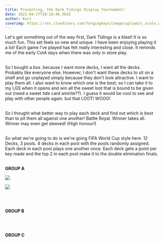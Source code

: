 ```yaml
---
title: Presenting, the Dark Tidings Display Tournament!
date: 2021-04-27T18:10:46.363Z
author: Kurt
coverimg: https://res.cloudinary.com/forgingkeys/image/upload/c_scale,w_444/v1619577107/Cover%20Images/20210427_202838_xgp8ig.jpg
---
```

Let's get something out of the way first, Dark Tidings is a blast! It is so much fun. This set feels so new and unique. I have been enjoying playing it a lot! Each game I've played has felt really interesting and close. It reminds me of the early CotA days when there was only in store play. </br></br>

So I bought a box. because I want more decks, I want all the decks. Probably like everyone else. However, I don't want these decks to sit on a shelf and go unplayed simply because they don't look attractive. I want to play them all. I also want to know which one is the best; so I can take it to my LGS when it opens and win all the sweet loot that is bound to be given out (need a sweet tide card amirite??). I guess it would be cool to see and play with other people again. but that LOOT! WOOO! </br></br>

So I thought what better way to play each deck and find out which is best than to pit them all against one another!  Battle Royal. Winner takes all. Winner may even get sleeved! (High honour!) </br></br>

So what we're going to do is we're going FIFA World Cup style here. 12 Decks, 3 pools. 4 decks in each pool with the pools randomly assigned. Each deck in each pool plays one another once. Each deck gets a point per key made and the top 2 in each pool make it to the double elimination finals. </br></br>

**GROUP A**

![](https://res.cloudinary.com/forgingkeys/image/upload/v1619579439/DT-Box-T/Ingolf-DTbox.jpg)

![](https://res.cloudinary.com/forgingkeys/image/upload/v1619579367/DT-Box-T/The-Duke-DTbox.jpg)

</br></br>

**GROUP B**

<DeckList name="The Countess that Greets Toxins"/>
<DeckList name="Strawphon, Street Seneschal"/>
<DeckList name="Professor “Nitro” Epicatus’s Evil Twin"/>
<DeckList name="Devaqwerty the “Rebel”"/>

</br></br>

**GROUP C**

<DeckList name="The Guru of Fleethouse"/>
<DeckList name="Defender Hornric"/>
<DeckList name="The Lord that Hides Dwarves"/>
<DeckList name="Aggravatingly Loving Solimalm"/>

</br></br>
